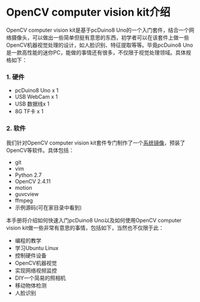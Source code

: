 # OpenCV computer vision kit介绍

OpenCV computer vision kit是基于pcDuino8 Uno的一个入门套件，结合一个网络摄像头，可以做出一些简单但挺有意思的东西，初学者可以在该套件上做一些OpenCV机器视觉处理的设计，如人脸识别、特征提取等等。毕竟pcDuino8 Uno是一款高性能的迷你PC，能做的事情还有很多，不仅限于视觉处理领域。具体规格如下：

### 1. 硬件
* pcDuino8 Uno x 1
* USB WebCam x 1
* USB 数据线x 1
* 8G TF卡 x 1

### 2. 软件
我们针对OpenCV computer vision kit套件专门制作了一个[系统镜像](http://pan.baidu.com/s/1nt1YGBZ#path=%252FpcDuino)，预装了OpenCV等软件。具体包括：
* git
* vim
* Python 2.7
* OpenCV 2.4.11
* motion
* guvcview
* ffmpeg
* 示例源码(可在家目录中看到)

本手册将介绍如何快速入门pcDuino8 Uno以及如何使用OpenCV computer vision kit做一些非常有意思的事情，包括如下，当然也不仅限于此：
* 编程的教学
* 学习Ubuntu Linux
* 控制硬件设备
* OpenCV机器视觉
* 实现网络视频监控
* DIY一个简易的照相机
* 移动物体检测
* 人脸识别
